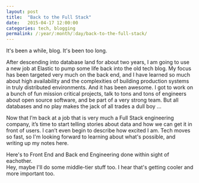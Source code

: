 ```yaml
---
layout: post
title:  "Back to the Full Stack"
date:   2015-04-17 12:00:00
categories: tech, blogging
permalink: /:year/:month/:day/back-to-the-full-stack/ 
---
```

It's been a while, blog.  It's been too long.

After descending into database land for about two years, I am going to use a new job at Elastic to pump some life back into the old tech blog.  My focus has been targeted very much on the back end, and I have learned so much about high availability and the complexities of building production systems in truly distributed environments.  And it has been awesome.  I got to work on a bunch of fun mission critical projects, talk to tons and tons of engineers about open source software, and be part of a very strong team.  But all databases and no play makes the jack of all trades a dull boy ...

Now that I’m back at a job that is very much a Full Stack engineering company, it’s time to start telling stories about data and how we can get it in front of users.  I can’t even begin to describe how excited I am.  Tech moves so fast, so I'm looking forward to learning about what's possible, and writing up my notes here.

Here's to Front End and Back end Engineering done within sight of eachother.  
Hey, maybe I'll do some middle-tier stuff too.  I hear that's getting cooler and more important too.
